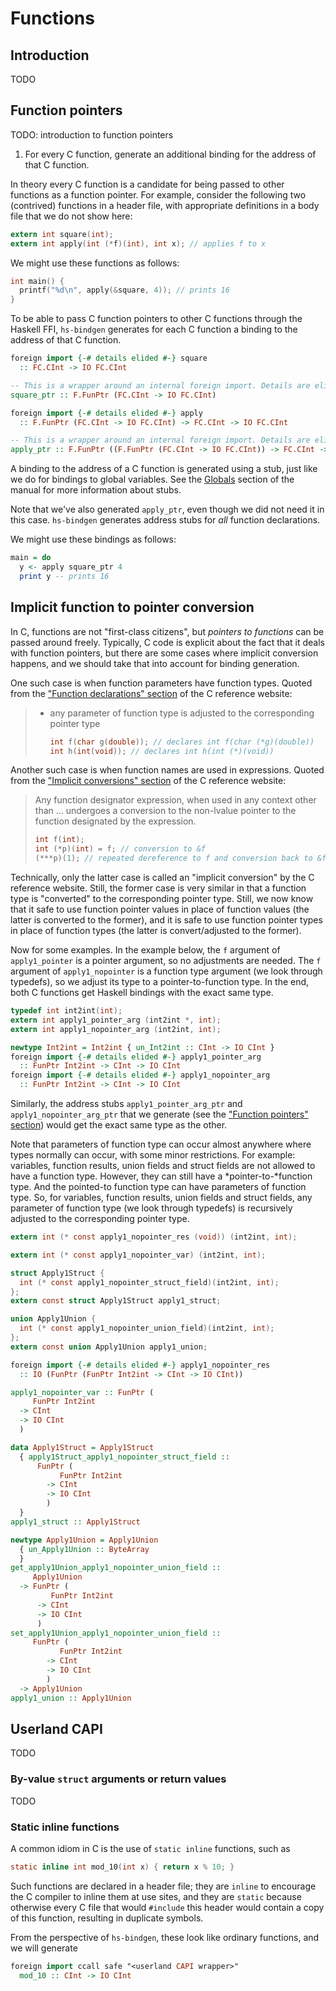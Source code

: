 # Functions

## Introduction

TODO

## Function pointers

TODO: introduction to function pointers

1. For every C function, generate an additional binding for the address of that C function.

In theory every C function is a candidate for being passed to other functions as
a function pointer. For example, consider the following two (contrived)
functions in a header file, with appropriate definitions in a body file that we
do not show here:

```c
extern int square(int);
extern int apply(int (*f)(int), int x); // applies f to x
```

We might use these functions as follows:

```c
int main() {
  printf("%d\n", apply(&square, 4)); // prints 16
}
```

To be able to pass C function pointers to other C functions through the Haskell
FFI, `hs-bindgen` generates for each C function a binding to the address of that
C function.

```hs
foreign import {-# details elided #-} square
  :: FC.CInt -> IO FC.CInt

-- This is a wrapper around an internal foreign import. Details are elided.
square_ptr :: F.FunPtr (FC.CInt -> IO FC.CInt)

foreign import {-# details elided #-} apply
  :: F.FunPtr (FC.CInt -> IO FC.CInt) -> FC.CInt -> IO FC.CInt

-- This is a wrapper around an internal foreign import. Details are elided.
apply_ptr :: F.FunPtr ((F.FunPtr (FC.CInt -> IO FC.CInt)) -> FC.CInt -> IO FC.CInt)
```

A binding to the address of a C function is generated using a stub, just like we
do for bindings to global variables. See the [Globals][globals] section of the
manual for more information about stubs.

Note that we've also generated `apply_ptr`, even though we did not need it in
this case. `hs-bindgen` generates address stubs for *all* function declarations.

We might use these bindings as follows:

```hs
main = do
  y <- apply square_ptr 4
  print y -- prints 16
```

[globals]:./Globals.md#Guidelines-for-binding-generation

## Implicit function to pointer conversion

In C, functions are not "first-class citizens", but *pointers to functions* can
be passed around freely. Typically, C code is explicit about the fact that it
deals with function pointers, but there are some cases where implicit conversion
happens, and we should take that into account for binding generation.

One such case is when function parameters have function types. Quoted from the
["Function declarations" section][creference:fun-decl] of the C reference
website:

> * any parameter of function type is adjusted to the corresponding pointer type
>
>   ```c
>   int f(char g(double)); // declares int f(char (*g)(double))
>   int h(int(void)); // declares int h(int (*)(void))
>   ```

Another such case is when function names are used in expressions. Quoted from
the ["Implicit conversions" section][creference:fun-decl] of the C reference
website:

> Any function designator expression, when used in any context other than ...
> undergoes a conversion to the non-lvalue pointer to the function designated by
> the expression.
>
> ```c
> int f(int);
> int (*p)(int) = f; // conversion to &f
> (***p)(1); // repeated dereference to f and conversion back to &f
> ```

Technically, only the latter case is called an "implicit conversion" by the C
reference website. Still, the former case is very similar in that a function
type is "converted" to the corresponding pointer type. Still, we now know that
it safe to use function pointer values in place of function values (the latter
is converted to the former), and it is safe to use function pointer types in
place of function types (the latter is convert/adjusted to the former).

Now for some examples. In the example below, the `f` argument of
`apply1_pointer` is a pointer argument, so no adjustments are needed. The `f`
argument of `apply1_nopointer` is a function type argument (we look through
typedefs), so we adjust its type to a pointer-to-function type. In the end, both
C functions get Haskell bindings with the exact same type.

```c
typedef int int2int(int);
extern int apply1_pointer_arg (int2int *, int);
extern int apply1_nopointer_arg (int2int, int);
```
```hs
newtype Int2int = Int2int { un_Int2int :: CInt -> IO CInt }
foreign import {-# details elided #-} apply1_pointer_arg
  :: FunPtr Int2int -> CInt -> IO CInt
foreign import {-# details elided #-} apply1_nopointer_arg
  :: FunPtr Int2int -> CInt -> IO CInt
```

Similarly, the address stubs `apply1_pointer_arg_ptr` and `apply1_nopointer_arg_ptr` that
we generate (see the ["Function pointers" section](#function-pointers)) would
get the exact same type as the other.

Note that parameters of function type can occur almost anywhere where types
normally can occur, with some minor restrictions. For example: variables,
function results, union fields and struct fields are not allowed to have a
function type. However, they can still have a *pointer-to-*function type. And
the pointed-to function type can have parameters of function type. So, for
variables, function results, union fields and struct fields, any parameter of
function type (we look through typedefs) is recursively adjusted to the
corresponding pointer type.

```c
extern int (* const apply1_nopointer_res (void)) (int2int, int);

extern int (* const apply1_nopointer_var) (int2int, int);

struct Apply1Struct {
  int (* const apply1_nopointer_struct_field)(int2int, int);
};
extern const struct Apply1Struct apply1_struct;

union Apply1Union {
  int (* const apply1_nopointer_union_field)(int2int, int);
};
extern const union Apply1Union apply1_union;
```

```hs
foreign import {-# details elided #-} apply1_nopointer_res
  :: IO (FunPtr (FunPtr Int2int -> CInt -> IO CInt))

apply1_nopointer_var :: FunPtr (
     FunPtr Int2int
  -> CInt
  -> IO CInt
  )

data Apply1Struct = Apply1Struct
  { apply1Struct_apply1_nopointer_struct_field ::
      FunPtr (
           FunPtr Int2int
        -> CInt
        -> IO CInt
        )
  }
apply1_struct :: Apply1Struct

newtype Apply1Union = Apply1Union
  { un_Apply1Union :: ByteArray
  }
get_apply1Union_apply1_nopointer_union_field ::
     Apply1Union
  -> FunPtr (
         FunPtr Int2int
      -> CInt
      -> IO CInt
      )
set_apply1Union_apply1_nopointer_union_field ::
     FunPtr (
           FunPtr Int2int
        -> CInt
        -> IO CInt
        )
  -> Apply1Union
apply1_union :: Apply1Union
```

[creference:fun-decl]: https://en.cppreference.com/w/c/language/function_declaration.html#Explanation
[creference:fun-ptr-conv]: https://en.cppreference.com/w/c/language/conversion.html#Function_to_pointer_conversion

## Userland CAPI

TODO

### By-value `struct` arguments or return values

TODO

### Static inline functions

A common idiom in C is the use of `static inline` functions, such as

```c
static inline int mod_10(int x) { return x % 10; }
```

Such functions are declared in a header file; they are `inline` to encourage the
C compiler to inline them at use sites, and they are `static` because otherwise
every C file that would `#include` this header would contain a copy of this
function, resulting in duplicate symbols.

From the perspective of `hs-bindgen`, these look like ordinary functions,
and we will generate

```hs
foreign import ccall safe "<userland CAPI wrapper>"
  mod_10 :: CInt -> IO CInt
```
